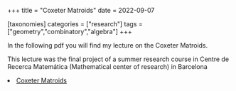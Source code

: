 +++
title = "Coxeter Matroids"
date = 2022-09-07

[taxonomies]
categories = ["research"]
tags = ["geometry","combinatory","algebra"]
+++

In the following pdf you will find my lecture on the Coxeter Matroids.

This lecture was the final project of a summer research course in Centre de Recerca Matemática (Mathematical center of research) in Barcelona

<li classs="inline-block">
    <a  target="_blank"
        class"align-middle"
        href="PresentationCoxeter.pdf">Coxeter Matroids</a>

</li>
